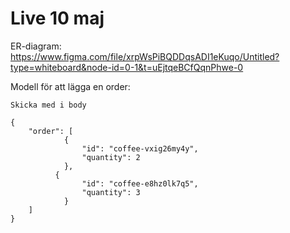 # Live 10 maj

ER-diagram: https://www.figma.com/file/xrpWsPiBQDDqsADI1eKuqo/Untitled?type=whiteboard&node-id=0-1&t=uEjtqeBCfQqnPhwe-0

Modell för att lägga en order:

```
Skicka med i body

{
	"order": [
			{
				"id": "coffee-vxig26my4y",
				"quantity": 2
			},
		  {
				"id": "coffee-e8hz0lk7q5",
				"quantity": 3
			}
	]
}
```